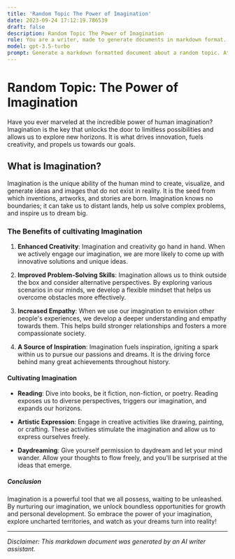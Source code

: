 ```yaml
---
title: 'Random Topic The Power of Imagination'
date: 2023-09-24 17:12:19.786539
draft: false
description: Random Topic The Power of Imagination
role: You are a writer, made to generate documents in markdown format. It is very important that all of the documents you generate are in valid markdown format.
model: gpt-3.5-turbo
prompt: Generate a markdown formatted document about a random topic. At the bottom, include a disclaimer explaining that the document was generated by you. The first line of the document should be the title. Make sure that the entire document is in proper markdown format, using a mix of various tags to make the document visually appealing.
---
```


# Random Topic: The Power of Imagination

Have you ever marveled at the incredible power of human imagination? Imagination is the key that unlocks the door to limitless possibilities and allows us to explore new horizons. It is what drives innovation, fuels creativity, and propels us towards our goals. 

## What is Imagination?

Imagination is the unique ability of the human mind to create, visualize, and generate ideas and images that do not exist in reality. It is the seed from which inventions, artworks, and stories are born. Imagination knows no boundaries; it can take us to distant lands, help us solve complex problems, and inspire us to dream big.

### The Benefits of cultivating Imagination

1. **Enhanced Creativity**: Imagination and creativity go hand in hand. When we actively engage our imagination, we are more likely to come up with innovative solutions and unique ideas.

2. **Improved Problem-Solving Skills**: Imagination allows us to think outside the box and consider alternative perspectives. By exploring various scenarios in our minds, we develop a flexible mindset that helps us overcome obstacles more effectively.

3. **Increased Empathy**: When we use our imagination to envision other people's experiences, we develop a deeper understanding and empathy towards them. This helps build stronger relationships and fosters a more compassionate society.

4. **A Source of Inspiration**: Imagination fuels inspiration, igniting a spark within us to pursue our passions and dreams. It is the driving force behind many great achievements throughout history.

#### Cultivating Imagination

- **Reading**: Dive into books, be it fiction, non-fiction, or poetry. Reading exposes us to diverse perspectives, triggers our imagination, and expands our horizons.

- **Artistic Expression**: Engage in creative activities like drawing, painting, or crafting. These activities stimulate the imagination and allow us to express ourselves freely.

- **Daydreaming**: Give yourself permission to daydream and let your mind wander. Allow your thoughts to flow freely, and you'll be surprised at the ideas that emerge.

##### Conclusion

Imagination is a powerful tool that we all possess, waiting to be unleashed. By nurturing our imagination, we unlock boundless opportunities for growth and personal development. So embrace the power of your imagination, explore uncharted territories, and watch as your dreams turn into reality!

---

*Disclaimer: This markdown document was generated by an AI writer assistant.*
